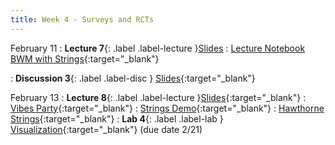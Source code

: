 ```yaml
---
title: Week 4 - Surveys and RCTs
---
```


February 11
: **Lecture 7**{: .label .label-lecture }[Slides](https://docs.google.com/presentation/d/18Qad3vmDPRCiWKqJd97nbQ1qjiejm2J7clsNawp6SJk/edit?usp=sharing)
: [Lecture Notebook BWM with Strings](https://datahub.berkeley.edu/hub/user-redirect/git-pull?repo=https%3A%2F%2Fgithub.com%2FUCB-Econ-148%2Fecon148-sp25&branch=main&urlpath=lab%2Ftree%2Fecon148-sp25%2Flec%2Flec4.1%2FHawthorne_Demo_strings.ipynb){:target="_blank"} 




: **Discussion 3**{: .label .label-disc } [Slides](https://docs.google.com/presentation/d/1vs3Ac2LG2-1q5MRmEa5rrxWJbKf8UF2-oPYfXHvBU3U/edit?usp=sharing){:target="_blank"} 


February 13
: **Lecture 8**{: .label .label-lecture }[Slides](https://docs.google.com/presentation/d/1Vu9NCcjmtFT4YKwS3cKnF05aDJhqFbbW979Gxecw9v0/edit?usp=sharing){:target="_blank"} 
: [Vibes Party](https://datahub.berkeley.edu/hub/user-redirect/git-pull?repo=https%3A%2F%2Fgithub.com%2FUCB-Econ-148%2Fecon148-sp25&branch=main&urlpath=lab%2Ftree%2Fecon148-sp25%2Flec%2Flec4.2%2Fvibes_party.ipynb){:target="_blank"} 
: [Strings Demo](https://datahub.berkeley.edu/hub/user-redirect/git-pull?repo=https%3A%2F%2Fgithub.com%2FUCB-Econ-148%2Fecon148-sp25&branch=main&urlpath=lab%2Ftree%2Fecon148-sp25%2Flec%2Flec4.2%2Fstrings_demo.ipynb){:target="_blank"} 
: [Hawthorne Strings](https://datahub.berkeley.edu/hub/user-redirect/git-pull?repo=https%3A%2F%2Fgithub.com%2FUCB-Econ-148%2Fecon148-sp25&branch=main&urlpath=lab%2Ftree%2Fecon148-sp25%2Flec%2Flec4.1%2FHawthorne_Demo_strings.ipynb){:target="_blank"} 
: **Lab 4**{: .label .label-lab } [Visualization](https://datahub.berkeley.edu/hub/user-redirect/git-pull?repo=https%3A%2F%2Fgithub.com%2FUCB-Econ-148%2Fecon148-sp25&branch=main&urlpath=lab%2Ftree%2Fecon148-sp25%2Flab%2Flab04%2Flab04.ipynb){:target="_blank"} (due date 2/21)